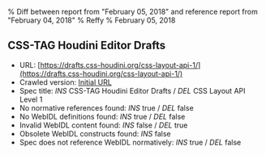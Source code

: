 % Diff between report from "February 05, 2018" and reference report from "February 04, 2018"
% Reffy
% February 05, 2018

## CSS-TAG Houdini Editor Drafts

- URL: [https://drafts.css-houdini.org/css-layout-api-1/](https://drafts.css-houdini.org/css-layout-api-1/)
- Crawled version: [Initial URL](https://drafts.css-houdini.org/css-layout-api-1/)
- Spec title: *INS* CSS-TAG Houdini Editor Drafts / *DEL* CSS Layout API Level 1
- No normative references found: *INS* true / *DEL* false
- No WebIDL definitions found: *INS* true / *DEL* false
- Invalid WebIDL content found: *INS* false / *DEL* true
- Obsolete WebIDL constructs found: *INS* false
- Spec does not reference WebIDL normatively: *INS* true / *DEL* false


